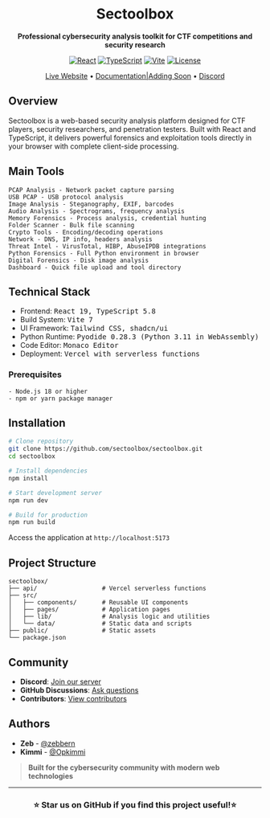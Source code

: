 <div align="center">

# Sectoolbox

**Professional cybersecurity analysis toolkit for CTF competitions and security research**

[![React](https://img.shields.io/badge/React-19.1-61DAFB?logo=react)](https://react.dev)
[![TypeScript](https://img.shields.io/badge/TypeScript-5.8-3178C6?logo=typescript)](https://www.typescriptlang.org/)
[![Vite](https://img.shields.io/badge/Vite-7.1-646CFF?logo=vite)](https://vitejs.dev)
[![License](https://img.shields.io/badge/License-MIT-green.svg)](LICENSE)

[Live Website](https://sectoolbox.cc/) • [Documentation|Adding Soon]() • [Discord](https://discord.gg/SvvKKMzE5Q)

</div>

## Overview

Sectoolbox is a web-based security analysis platform designed for CTF players, security researchers, and penetration testers. Built with React and TypeScript, it delivers powerful forensics and exploitation tools directly in your browser with complete client-side processing.

## Main Tools
```
PCAP Analysis - Network packet capture parsing
USB PCAP - USB protocol analysis
Image Analysis - Steganography, EXIF, barcodes
Audio Analysis - Spectrograms, frequency analysis
Memory Forensics - Process analysis, credential hunting
Folder Scanner - Bulk file scanning
Crypto Tools - Encoding/decoding operations
Network - DNS, IP info, headers analysis
Threat Intel - VirusTotal, HIBP, AbuseIPDB integrations
Python Forensics - Full Python environment in browser
Digital Forensics - Disk image analysis
Dashboard - Quick file upload and tool directory
```

## Technical Stack

- Frontend: <kbd>React 19, TypeScript 5.8</kbd>
- Build System: <kbd>Vite 7</kbd>
- UI Framework: <kbd>Tailwind CSS, shadcn/ui</kbd>
- Python Runtime: <kbd>Pyodide 0.28.3 (Python 3.11 in WebAssembly)</kbd>
- Code Editor: <kbd>Monaco Editor</kbd>
- Deployment: <kbd>Vercel with serverless functions</kbd>

### Prerequisites
```
- Node.js 18 or higher
- npm or yarn package manager
```

## Installation

```bash
# Clone repository
git clone https://github.com/sectoolbox/sectoolbox.git
cd sectoolbox

# Install dependencies
npm install

# Start development server
npm run dev

# Build for production
npm run build
```

Access the application at `http://localhost:5173`

## Project Structure

```
sectoolbox/
├── api/                  # Vercel serverless functions
├── src/
│   ├── components/       # Reusable UI components
│   ├── pages/            # Application pages
│   ├── lib/              # Analysis logic and utilities
│   └── data/             # Static data and scripts
├── public/               # Static assets
└── package.json
```

## Community

- **Discord**: [Join our server](https://discord.gg/SvvKKMzE5Q)
- **GitHub Discussions**: [Ask questions](https://github.com/sectoolbox/sectoolbox/discussions)
- **Contributors**: [View contributors](https://github.com/sectoolbox/sectoolbox/graphs/contributors)

## Authors

- **Zeb** - [@zebbern](https://github.com/zebbern)
- **Kimmi** - [@Opkimmi](https://github.com/Opkimmi)

> **Built for the cybersecurity community with modern web technologies**

---

<div align="center">

### ⭐ Star us on GitHub if you find this project useful!⭐

</div>